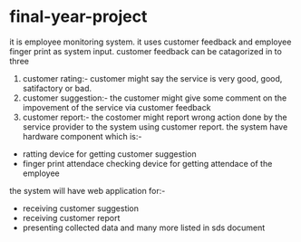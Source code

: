 # final-year-project
it is employee monitoring system. it uses customer feedback and employee finger print as system input.
customer feedback can be catagorized in to three
1. customer rating:- customer might say the service is very good, good, satifactory or bad.
2. customer suggestion:- the customer might give some comment on the impovement of the service via customer feedback
3. customer report:- the costomer might report wrong action done by the service provider to the system using customer report.
the system have hardware component
which is:-
- ratting device for getting customer suggestion
- finger print attendace checking device for getting attendace of the employee

the system will have web application for:-

- receiving customer suggestion
- receiving customer report
- presenting collected data and many more listed in sds document
